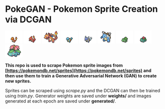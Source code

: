 # PokeGAN - Pokemon Sprite Creation via DCGAN
![Pokemon](images/charmander.png) ![Pokemon](images/charmeleon.png) ![Pokemon](images/charizard.png)   ![Pokemon](images/squirtle.png) ![Pokemon](images/wartortle.png) ![Pokemon](images/blastoise.png)  ![Pokemon](images/bulbasaur.png) ![Pokemon](images/ivysaur.png) ![Pokemon](images/venusaur.png) 

**This repo is used to scrape Pokemon sprite images from [https://pokemondb.net/sprites](https://pokemondb.net/sprites) and then use them to train a Generative Adversarial Network (GAN) to create new sprites.**

Sprites can be scraped using *scrape.py* and the DCGAN can then be trained using *train.py*. Generator weights are saved under **weights/** and images generated at each epoch are saved under **generated/**.